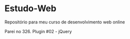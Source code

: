 # Estudo-Web
Repositório para meu curso de desenvolvimento web online

Parei no 326. Plugin #02 - jQuery
